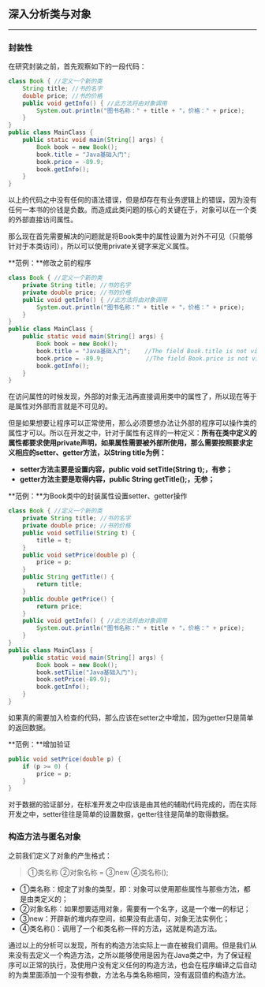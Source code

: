 ## 深入分析类与对象

---

### 封装性

在研究封装之前，首先观察如下的一段代码：

```java
class Book { //定义一个新的类
    String title; //书的名字
    double price; //书的价格
    public void getInfo() { //此方法将由对象调用
        System.out.println("图书名称：" + title + "，价格：" + price);
    }
}
public class MainClass {
    public static void main(String[] args) {
        Book book = new Book();
        book.title = "Java基础入门";
        book.price = -89.9;
        book.getInfo();
    }
}
```

以上的代码之中没有任何的语法错误，但是却存在有业务逻辑上的错误，因为没有任何一本书的价钱是负数。而造成此类问题的核心的关键在于，对象可以在一个类的外部直接访问属性。

那么现在首先需要解决的问题就是将Book类中的属性设置为对外不可见（只能够针对于本类访问），所以可以使用private关键字来定义属性。

**范例：**修改之前的程序

```java
class Book { //定义一个新的类
    private String title; //书的名字
    private double price; //书的价格
    public void getInfo() { //此方法将由对象调用
        System.out.println("图书名称：" + title + "，价格：" + price);
    }
}
public class MainClass {
    public static void main(String[] args) {
        Book book = new Book();
        book.title = "Java基础入门";    //The field Book.title is not visible
        book.price = -89.9;            //The field Book.price is not visible
        book.getInfo();
    }
}
```

在访问属性的时候发现，外部的对象无法再直接调用类中的属性了，所以现在等于是属性对外部而言就是不可见的。

但是如果想要让程序可以正常使用，那么必须要想办法让外部的程序可以操作类的属性才可以。所以在开发之中，针对于属性有这样的一种定义：**所有在类中定义的属性都要求使用private声明，如果属性需要被外部所使用，那么需要按照要求定义相应的setter、getter方法，以String title为例：**

* **setter方法主要是设置内容，public void setTitle\(String t\);，有参；**
* **getter方法主要是取得内容，public String getTitle\(\);，无参；**

**范例：**为Book类中的封装属性设置setter、getter操作

```java
class Book { //定义一个新的类
    private String title; //书的名字
    private double price; //书的价格
    public void setTilie(String t) {
        title = t;
    }
    public void setPrice(double p) {
        price = p;
    }
    public String getTitle() {
        return title;
    }
    public double getPrice() {
        return price;
    }
    public void getInfo() { //此方法将由对象调用
        System.out.println("图书名称：" + title + "，价格：" + price);
    }
}
public class MainClass {
    public static void main(String[] args) {
        Book book = new Book();
        book.setTilie("Java基础入门");
        book.setPrice(-89.9);
        book.getInfo();
    }
}
```

如果真的需要加入检查的代码，那么应该在setter之中增加，因为getter只是简单的返回数据。

**范例：**增加验证

```java
public void setPrice(double p) {
    if (p >= 0) {
        price = p;
    }
}
```

对于数据的验证部分，在标准开发之中应该是由其他的辅助代码完成的，而在实际开发之中，setter往往是简单的设置数据，getter往往是简单的取得数据。

### 构造方法与匿名对象

之前我们定义了对象的产生格式：

> ①类名称 ②对象名称 = ③new ④类名称\(\);

* ①类名称：规定了对象的类型，即：对象可以使用那些属性与那些方法，都是由类定义的；
* ②对象名称：如果想要适用对象，需要有一个名字，这是一个唯一的标记；
* ③new：开辟新的堆内存空间，如果没有此语句，对象无法实例化；
* ④类名称\(\)：调用了一个和类名称一样的方法，这就是构造方法。

通过以上的分析可以发现，所有的构造方法实际上一直在被我们调用。但是我们从来没有去定义一个构造方法，之所以能够使用是因为在Java类之中，为了保证程序可以正常的执行，及使用户没有定义任何的构造方法，也会在程序编译之后自动的为类里面添加一个没有参数，方法名与类名称相同，没有返回值的构造方法。

